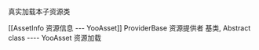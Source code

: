 
真实加载本子资源类

[[AssetInfo  资源信息 --- YooAsset]] 
ProviderBase 资源提供者 基类, Abstract class  ---- YooAsset 资源加载